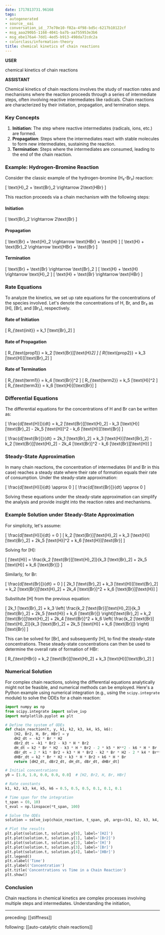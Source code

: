 ```yaml
---
date: 1717813731.96168
tags:
- autogenerated
- source__oai
- conversation_id__77e70e10-f02a-4f98-bd5c-6217b10122cf
- msg_aaa290b5-1168-4041-ba7b-aa755953e3b6
- msg_ebe176a4-7dd1-4ed5-b913-498da72cdc2a
- colorclass/information-theory
title: chemical kinetics of chain reactions
---
```


**USER**

chemical kinetics of chain reactions


**ASSISTANT**

Chemical kinetics of chain reactions involves the study of reaction rates and mechanisms where the reaction proceeds through a series of intermediate steps, often involving reactive intermediates like radicals. Chain reactions are characterized by their initiation, propagation, and termination steps.

### Key Concepts

1. **Initiation**: The step where reactive intermediates (radicals, ions, etc.) are formed.
2. **Propagation**: Steps where the intermediates react with stable molecules to form new intermediates, sustaining the reaction.
3. **Termination**: Steps where the intermediates are consumed, leading to the end of the chain reaction.

### Example: Hydrogen-Bromine Reaction

Consider the classic example of the hydrogen-bromine (H₂-Br₂) reaction:

\[ \text{H}_2 + \text{Br}_2 \rightarrow 2\text{HBr} \]

This reaction proceeds via a chain mechanism with the following steps:

#### Initiation
\[ \text{Br}_2 \rightarrow 2\text{Br} \]

#### Propagation
\[ \text{Br} + \text{H}_2 \rightarrow \text{HBr} + \text{H} \]
\[ \text{H} + \text{Br}_2 \rightarrow \text{HBr} + \text{Br} \]

#### Termination
\[ \text{Br} + \text{Br} \rightarrow \text{Br}_2 \]
\[ \text{H} + \text{H} \rightarrow \text{H}_2 \]
\[ \text{H} + \text{Br} \rightarrow \text{HBr} \]

### Rate Equations

To analyze the kinetics, we set up rate equations for the concentrations of the species involved. Let's denote the concentrations of H, Br, and Br₂ as [H], [Br], and [Br₂], respectively.

#### Rate of Initiation
\[ R_{\text{init}} = k_1 [\text{Br}_2] \]

#### Rate of Propagation
\[ R_{\text{prop1}} = k_2 [\text{Br}][\text{H}_2] \]
\[ R_{\text{prop2}} = k_3 [\text{H}][\text{Br}_2] \]

#### Rate of Termination
\[ R_{\text{term1}} = k_4 [\text{Br}]^2 \]
\[ R_{\text{term2}} = k_5 [\text{H}]^2 \]
\[ R_{\text{term3}} = k_6 [\text{H}][\text{Br}] \]

### Differential Equations

The differential equations for the concentrations of H and Br can be written as:

\[ \frac{d[\text{H}]}{dt} = k_2 [\text{Br}][\text{H}_2] - k_3 [\text{H}][\text{Br}_2] - 2k_5 [\text{H}]^2 - k_6 [\text{H}][\text{Br}] \]

\[ \frac{d[\text{Br}]}{dt} = 2k_1 [\text{Br}_2] + k_3 [\text{H}][\text{Br}_2] - k_2 [\text{Br}][\text{H}_2] - 2k_4 [\text{Br}]^2 - k_6 [\text{Br}][\text{H}] \]

### Steady-State Approximation

In many chain reactions, the concentration of intermediates (H and Br in this case) reaches a steady state where their rate of formation equals their rate of consumption. Under the steady-state approximation:

\[ \frac{d[\text{H}]}{dt} \approx 0 \]
\[ \frac{d[\text{Br}]}{dt} \approx 0 \]

Solving these equations under the steady-state approximation can simplify the analysis and provide insight into the reaction rates and mechanisms.

### Example Solution under Steady-State Approximation

For simplicity, let's assume:

\[ \frac{d[\text{H}]}{dt} = 0 \]
\[ k_2 [\text{Br}][\text{H}_2] = k_3 [\text{H}][\text{Br}_2] + 2k_5 [\text{H}]^2 + k_6 [\text{H}][\text{Br}] \]

Solving for [H]:

\[ [\text{H}] = \frac{k_2 [\text{Br}][\text{H}_2]}{k_3 [\text{Br}_2] + 2k_5 [\text{H}] + k_6 [\text{Br}]} \]

Similarly, for Br:

\[ \frac{d[\text{Br}]}{dt} = 0 \]
\[ 2k_1 [\text{Br}_2] + k_3 [\text{H}][\text{Br}_2] = k_2 [\text{Br}][\text{H}_2] + 2k_4 [\text{Br}]^2 + k_6 [\text{Br}][\text{H}] \]

Substitute [H] from the previous equation:

\[ 2k_1 [\text{Br}_2] + k_3 \left( \frac{k_2 [\text{Br}][\text{H}_2]}{k_3 [\text{Br}_2] + 2k_5 [\text{H}] + k_6 [\text{Br}]} \right)[\text{Br}_2] = k_2 [\text{Br}][\text{H}_2] + 2k_4 [\text{Br}]^2 + k_6 \left( \frac{k_2 [\text{Br}][\text{H}_2]}{k_3 [\text{Br}_2] + 2k_5 [\text{H}] + k_6 [\text{Br}]} \right)[\text{Br}] \]

This can be solved for [Br], and subsequently [H], to find the steady-state concentrations. These steady-state concentrations can then be used to determine the overall rate of formation of HBr:

\[ R_{\text{HBr}} = k_2 [\text{Br}][\text{H}_2] + k_3 [\text{H}][\text{Br}_2] \]

### Numerical Solution

For complex chain reactions, solving the differential equations analytically might not be feasible, and numerical methods can be employed. Here's a Python example using numerical integration (e.g., using the `scipy.integrate` module) to solve the ODEs for a chain reaction:

```python
import numpy as np
from scipy.integrate import solve_ivp
import matplotlib.pyplot as plt

# Define the system of ODEs
def chain_reaction(t, y, k1, k2, k3, k4, k5, k6):
    [H2, Br2, H, Br, HBr] = y
    dH2_dt = -k2 * Br * H2
    dBr2_dt = -k1 * Br2 - k3 * H * Br2
    dH_dt = k2 * Br * H2 - k3 * H * Br2 - 2 * k5 * H**2 - k6 * H * Br
    dBr_dt = 2 * k1 * Br2 + k3 * H * Br2 - k2 * Br * H2 - 2 * k4 * Br**2 - k6 * Br * H
    dHBr_dt = k2 * Br * H2 + k3 * H * Br2 + k6 * H * Br
    return [dH2_dt, dBr2_dt, dH_dt, dBr_dt, dHBr_dt]

# Initial concentrations
y0 = [1.0, 1.0, 0.0, 0.0, 0.0]  # [H2, Br2, H, Br, HBr]

# Rate constants
k1, k2, k3, k4, k5, k6 = 0.5, 0.5, 0.5, 0.1, 0.1, 0.1

# Time span for the integration
t_span = (0, 10)
t_eval = np.linspace(*t_span, 100)

# Solve the ODEs
solution = solve_ivp(chain_reaction, t_span, y0, args=(k1, k2, k3, k4, k5, k6), t_eval=t_eval)

# Plot the results
plt.plot(solution.t, solution.y[0], label='[H2]')
plt.plot(solution.t, solution.y[1], label='[Br2]')
plt.plot(solution.t, solution.y[2], label='[H]')
plt.plot(solution.t, solution.y[3], label='[Br]')
plt.plot(solution.t, solution.y[4], label='[HBr]')
plt.legend()
plt.xlabel('Time')
plt.ylabel('Concentration')
plt.title('Concentrations vs Time in a Chain Reaction')
plt.show()
```

### Conclusion

Chain reactions in chemical kinetics are complex processes involving multiple steps and intermediates. Understanding the initiation,


---

preceding: [[stiffness]]  


following: [[auto-catalytic chain reactions]]